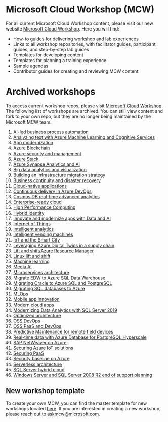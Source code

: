# Microsoft Cloud Workshop (MCW)
For all current Microsoft Cloud Workshop content, please visit our new website [Microsoft Cloud Workshop](http://microsoftcloudworkshop.com). Here you will find: 
- How-to guides for delivering workshop and lab experiences
- Links to all workshop repositories, with facilitator guides, participant guides, and step-by-step lab guides 
- Templates for developing content
- Templates for planning a training experience
- Sample agendas
- Contributor guides for creating and reviewing MCW content

# Archived workshops
To access current workshop repos, please visit [Microsoft Cloud Workshop](http://microsoftcloudworkshop.com). The following list of workshops are archived. You can still view content and fork to your own repo, but they are no longer being maintained by the Microsoft MCW team. 

1. [AI-led business process automation](https://github.com/microsoft/MCW-AI-led-business-process-automation)
2. [Analyzing text with Azure Machine Learning and Cognitive Services](https://github.com/microsoft/MCW-Analyzing-text-with-Azure-Machine-Learning-and-Cognitive-Services)
1. [App modernization](https://github.com/Microsoft/MCW-App-Modernization)
3. [Azure Blockchain](https://github.com/Microsoft/MCW-Azure-Blockchain)
4. [Azure security and management](https://github.com/Microsoft/MCW-Azure-Security-and-Management)
5. [Azure Stack](https://github.com/microsoft/MCW-Azure-Stack)
6. [Azure Synapse Analytics and AI](https://github.com/microsoft/MCW-Azure-Synapse-Analytics-and-AI)
7. [Big data analytics and visualization](https://github.com/microsoft/MCW-Big-data-analytics-and-visualization)
8. [Building an infrastructure migration strategy](https://github.com/microsoft/MCW-Building-an-infrastructure-migration-strategy)
9. [Business continuity and disaster recovery](https://github.com/Microsoft/MCW-Business-Continuity-and-Disaster-Recovery)
10. [Cloud-native applications](https://github.com/Microsoft/MCW-Cloud-native-applications)
11. [Continuous delivery in Azure DevOps](https://github.com/Microsoft/MCW-Continuous-Delivery-in-Azure-DevOps)
12. [Cosmos DB real-time advanced analytics](https://github.com/Microsoft/MCW-Cosmos-DB-Real-Time-Advanced-Analytics)
13. [Enterprise-ready cloud](https://github.com/Microsoft/MCW-Enterprise-Ready-Cloud)
14. [High Performance Computing](https://github.com/microsoft/MCW-High-Performance-Computing)
15. [Hybrid Identity](https://github.com/microsoft/MCW-Hybrid-identity)
16. [Innovate and modernize apps with Data and AI](https://github.com/microsoft/MCW-Innovate-and-modernize-apps-with-Data-and-AI)
17. [Internet of Things](https://github.com/Microsoft/MCW-Internet-of-Things)
18. [Intelligent analytics](https://github.com/Microsoft/MCW-Intelligent-analytics)
19. [Intelligent vending machines](https://github.com/Microsoft/MCW-Intelligent-Vending-Machines)
20. [IoT and the Smart City](https://github.com/microsoft/MCW-IoT-and-the-Smart-City)
21. [Leveraging Azure Digital Twins in a supply chain](https://github.com/microsoft/MCW-Leveraging-Azure-Digital-Twins-in-a-supply-chain)
22. [Lift and shift/Azure Resource Manager](https://github.com/Microsoft/MCW-Lift-and-shift-Azure-Resource-Manager)
23. [Linux lift and shift](https://github.com/Microsoft/MCW-Linux-Lift-and-Shift)
24. [Machine learning](https://github.com/Microsoft/MCW-Machine-learning)
25. [Media AI](https://github.com/Microsoft/MCW-Media-AI)
26. [Microservices architecture](https://github.com/Microsoft/MCW-Microservices-Architecture)
27. [Migrate EDW to Azure SQL Data Warehouse](https://github.com/Microsoft/MCW-Migrate-EDW-to-Azure-SQL-Data-Warehouse)
28. [Migrating Oracle to Azure SQL and PostgreSQL](https://github.com/Microsoft/MCW-Migrating-Oracle-to-Azure-SQL-and-PostgreSQL)
29. [Migrating SQL databases to Azure](https://github.com/microsoft/MCW-Migrating-SQL-databases-to-Azure)
30. [MLOps](https://github.com/microsoft/MCW-ML-Ops)
31. [Mobile app innovation](https://github.com/Microsoft/MCW-Mobile-App-Innovation)
32. [Modern cloud apps](https://github.com/Microsoft/MCW-Modern-Cloud-Apps)
33. [Modernizing Data Analytics with SQL Server 2019](https://github.com/Microsoft/MCW-Modernizing-Data-Analytics-with-SQL-Server-2019)
34. [Optimized architecture](https://github.com/Microsoft/MCW-Optimized-Architecture)
35. [OSS DevOps](https://github.com/Microsoft/MCW-OSS-DevOps)
36. [OSS PaaS and DevOps](https://github.com/Microsoft/MCW-OSS-PaaS-and-DevOps)
37. [Predictive Maintenance for remote field devices](https://github.com/microsoft/MCW-Predictive-Maintenance-for-remote-field-devices)
38. [Real-time data with Azure Database for PostgreSQL Hyperscale](https://github.com/Microsoft/MCW-Real-time-data-with-Azure-Database-for-PostgreSQL-Hyperscale)
39. [SAP NetWeaver on Azure](https://github.com/Microsoft/MCW-SAP-NetWeaver-on-Azure)
40. [Securing Azure IoT solutions](https://github.com/microsoft/MCW-Securing-Azure-IoT-solutions)
41. [Securing PaaS](https://github.com/Microsoft/MCW-Securing-PaaS)
42. [Security baseline on Azure](https://github.com/Microsoft/MCW-Security-baseline-on-Azure)
43. [Serverless architecture](https://github.com/Microsoft/MCW-Serverless-Architecture)
44. [SQL Server hybrid cloud](https://github.com/Microsoft/MCW-SQL-Server-hybrid-cloud)
45. [Windows Server and SQL Server 2008 R2 end of support planning](https://github.com/Microsoft/MCW-Windows-Server-and-SQL-Server-2008-R2-End-of-Support-Planning)

## New workshop template
To create your own MCW, you can find the master template for new workshops located [here](https://github.com/Microsoft/MCW-Template-Cloud-Workshop). If you are interested in creating a new workshop, please reach out to askmcw@microsoft.com. 
